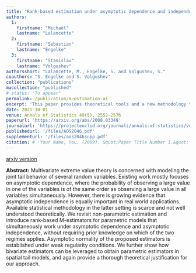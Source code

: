 ```yaml
---
title: "Rank-based estimation under asymptotic dependence and independence, with applications to spatial extremes"
authors:
  1:
    firstname: "Michaël"
    lastname: "Lalancette"
  2:
    firstname: "Sebastian"
    lastname: "Engelke"
  3:
    firstname: "Stanislav"
    lastname: "Volgushev"
authorsshort: "Lalancette, M., Engelke, S. and Volgushev, S."
coauthors: "S. Engelke and S. Volgushev"
collection: "publications"
macollection: "published"
# status: "To appear"
permalink: /publication/m-estimation-ai
excerpt: 'This paper provides theoretical tools and a new methodology to fit flexible bivariate and spatial tail dependence models that include both asymptotic dependence and independence.'
date: 2021-10-01
venue: Annals of Statistics 49(5), 2552-2576
paperurl: 'https://arxiv.org/abs/2008.03349'
journalurl: 'https://projecteuclid.org/journals/annals-of-statistics/volume-49/issue-5/Rank-based-estimation-under-asymptotic-dependence-and-independence-with-applications/10.1214/20-AOS2046.full'
publishedurl: '/files/AOS2046.pdf'
supplementurl: '/files/aos2046supp.pdf'
citation: # 'Your Name, You. (2009). &quot;Paper Title Number 1.&quot; <i>Journal 1</i>. 1(1).'
---
```

[arxiv version](https://arxiv.org/abs/2008.03349)

**Abstract:**
Multivariate extreme value theory is concerned with modeling the joint tail behavior of several random variables. Existing work mostly focuses on asymptotic dependence, where the probability of observing a large value in one of the variables is of the same order as observing a large value in all variables simultaneously. However, there is growing evidence that asymptotic independence is equally important in real world applications. Available statistical methodology in the latter setting is scarce and not well understood theoretically. We revisit non-parametric estimation and introduce rank-based M-estimators for parametric models that simultaneously work under asymptotic dependence and asymptotic independence, without requiring prior knowledge on which of the two regimes applies. Asymptotic normality of the proposed estimators is established under weak regularity conditions. We further show how bivariate estimators can be leveraged to obtain parametric estimators in spatial tail models, and again provide a thorough theoretical justification for our approach.
